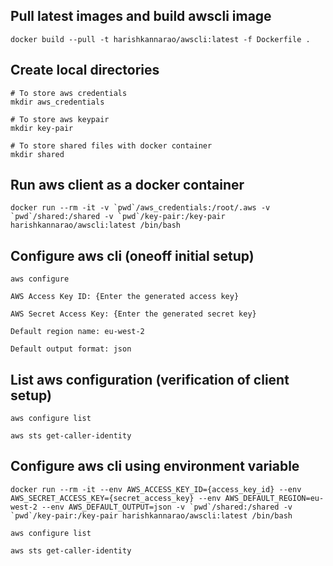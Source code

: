 ## Pull latest images and build awscli image

    docker build --pull -t harishkannarao/awscli:latest -f Dockerfile .

## Create local directories

    # To store aws credentials
    mkdir aws_credentials

    # To store aws keypair
    mkdir key-pair

    # To store shared files with docker container
    mkdir shared

## Run aws client as a docker container

    docker run --rm -it -v `pwd`/aws_credentials:/root/.aws -v `pwd`/shared:/shared -v `pwd`/key-pair:/key-pair harishkannarao/awscli:latest /bin/bash

## Configure aws cli (oneoff initial setup)

    aws configure

    AWS Access Key ID: {Enter the generated access key}

    AWS Secret Access Key: {Enter the generated secret key}

    Default region name: eu-west-2

    Default output format: json

## List aws configuration (verification of client setup)

    aws configure list

    aws sts get-caller-identity 

## Configure aws cli using environment variable

    docker run --rm -it --env AWS_ACCESS_KEY_ID={access_key_id} --env AWS_SECRET_ACCESS_KEY={secret_access_key} --env AWS_DEFAULT_REGION=eu-west-2 --env AWS_DEFAULT_OUTPUT=json -v `pwd`/shared:/shared -v `pwd`/key-pair:/key-pair harishkannarao/awscli:latest /bin/bash

    aws configure list

    aws sts get-caller-identity 